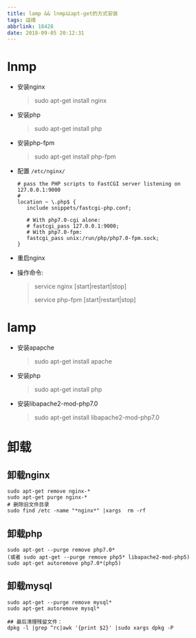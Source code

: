 ```yaml
---
title: lamp && lnmp以apt-get的方式安装
tags: 运维
abbrlink: 18428
date: 2018-09-05 20:12:31
---
```


# lnmp

* 安装nginx

  > sudo apt-get install nginx

* 安装php

  > sudo apt-get install php

* 安装php-fpm

  > sudo apt-get install php-fpm

* 配置 `/etc/nginx/`

  ```shell
  # pass the PHP scripts to FastCGI server listening on 127.0.0.1:9000
  #
  location ~ \.php$ {
     include snippets/fastcgi-php.conf;
  
     # With php7.0-cgi alone:
     # fastcgi_pass 127.0.0.1:9000;
     # With php7.0-fpm:
     fastcgi_pass unix:/run/php/php7.0-fpm.sock;
  }
  ```

* 重启nginx

* 操作命令:

  > service nginx [start|restart|stop]
  >
  > service php-fpm [start|restart|stop]

# lamp

* 安装apapche

  > sudo apt-get install apache

* 安装php

  > sudo apt-get install php

* 安装libapache2-mod-php7.0

  > sudo apt-get install libapache2-mod-php7.0

# 卸载

## 卸载nginx

```
sudo apt-get remove nginx-*
sudo apt-get purge nginx-*
# 删除旧文件目录
sudo find /etc -name "*nginx*" |xargs  rm -rf
```

## 卸载php

```
sudo apt-get --purge remove php7.0*
(或者 sudo apt-get --purge remove php5* libapache2-mod-php5)
sudo apt-get autoremove php7.0*(php5)
```

## 卸载mysql

```
sudo apt-get --purge remove mysql*
sudo apt-get autoremove mysql*

## 最后清理残留文件：
dpkg -l |grep ^rc|awk '{print $2}' |sudo xargs dpkg -P
```